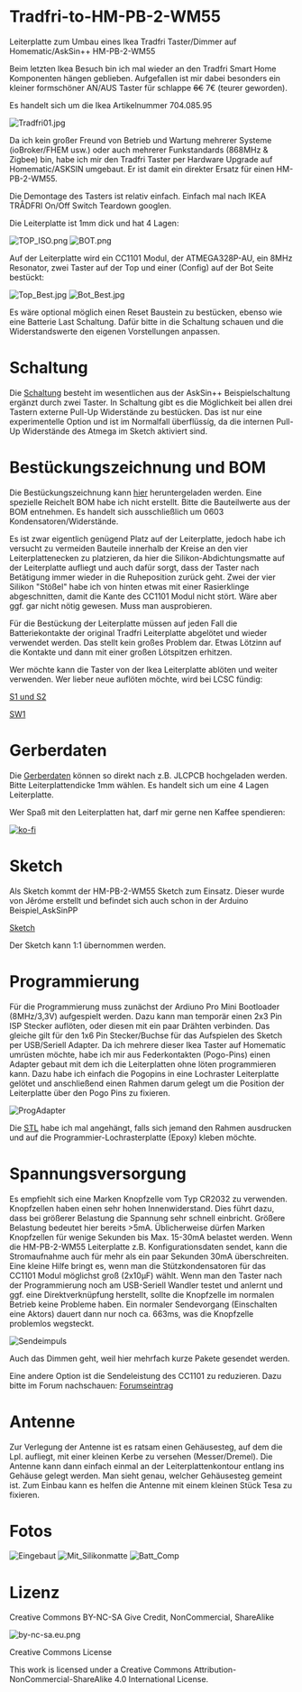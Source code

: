 # Tradfri-to-HM-PB-2-WM55
Leiterplatte zum Umbau eines Ikea Tradfri Taster/Dimmer auf Homematic/AskSin++ HM-PB-2-WM55

Beim letzten Ikea Besuch bin ich mal wieder an den Tradfri Smart Home Komponenten hängen geblieben.
Aufgefallen ist mir dabei besonders ein kleiner formschöner AN/AUS Taster für schlappe ~~6€~~ 7€ (teurer geworden).

Es handelt sich um die Ikea Artikelnummer 704.085.95

![Tradfri01.jpg](https://github.com/Asselhead/Tradfri-to-HM-PB-2-WM55/blob/main/Images/Tradfri01.jpg)

Da ich kein großer Freund von Betrieb und Wartung mehrerer Systeme (ioBroker/FHEM usw.) oder auch mehrerer Funkstandards (868MHz & Zigbee) bin,
habe ich mir den Tradfri Taster per Hardware Upgrade auf Homematic/ASKSIN umgebaut. Er ist damit ein direkter Ersatz für einen HM-PB-2-WM55.

Die Demontage des Tasters ist relativ einfach. Einfach mal nach IKEA TRÅDFRI On/Off Switch Teardown googlen.

Die Leiterplatte ist 1mm dick und hat 4 Lagen:

![TOP_ISO.png](https://github.com/Asselhead/Tradfri-to-HM-PB-2-WM55/blob/main/Images/Top.png)
![BOT.png](https://github.com/Asselhead/Tradfri-to-HM-PB-2-WM55/blob/main/Images/Bot.png)

Auf der Leiterplatte wird ein CC1101 Modul, der ATMEGA328P-AU, ein 8MHz Resonator, zwei Taster auf der Top und einer (Config) auf der Bot Seite bestückt:

![Top_Best.jpg](https://github.com/Asselhead/Tradfri-to-HM-PB-2-WM55/blob/main/Images/Top_Best.jpg)
![Bot_Best.jpg](https://github.com/Asselhead/Tradfri-to-HM-PB-2-WM55/blob/main/Images/Bot_Best.jpg)

Es wäre optional möglich einen Reset Baustein zu bestücken, ebenso wie eine Batterie Last Schaltung.
Dafür bitte in die Schaltung schauen und die Widerstandswerte den eigenen Vorstellungen anpassen.

# Schaltung

Die [Schaltung](https://github.com/Asselhead/Tradfri-to-HM-PB-2-WM55/blob/main/Docs/TradfritoHM-PB-2-WM55.pdf) besteht im wesentlichen aus der AskSin++ Beispielschaltung ergänzt durch zwei Taster. In Schaltung gibt es die Möglichkeit bei allen drei Tastern externe Pull-Up Widerstände zu bestücken. Das ist nur eine experimentelle Option und ist im Normalfall überflüssíg, da die internen Pull-Up Widerstände des Atmega im Sketch aktiviert sind.

# Bestückungszeichnung und BOM

Die Bestückungszeichnung kann [hier](https://github.com/Asselhead/Tradfri-to-HM-PB-2-WM55/blob/main/Docs/TradfritoHM-PB-2-WM55_Assy.pdf) heruntergeladen werden.
Eine spezielle Reichelt BOM habe ich nicht erstellt. Bitte die Bauteilwerte aus der BOM entnehmen. Es handelt sich ausschließlich um 0603 Kondensatoren/Widerstände.

Es ist zwar eigentlich genügend Platz auf der Leiterplatte, jedoch habe ich versucht zu vermeiden Bauteile innerhalb der Kreise an den vier Leiterplattenecken zu platzieren, da hier die Silikon-Abdichtungsmatte auf der Leiterplatte aufliegt und auch dafür sorgt, dass der Taster nach Betätigung immer wieder in die Ruheposition zurück geht.
Zwei der vier Silikon "Stößel" habe ich von hinten etwas mit einer Rasierklinge abgeschnitten, damit die Kante des CC1101 Modul nicht stört. Wäre aber ggf. gar nicht nötig gewesen. Muss man ausprobieren.

Für die Bestückung der Leiterplatte müssen auf jeden Fall die Batteriekontakte der original Tradfri Leiterplatte abgelötet und wieder verwendet werden. Das stellt kein großes Problem dar.
Etwas Lötzinn auf die Kontakte und dann mit einer großen Lötspitzen erhitzen.

Wer möchte kann die Taster von der Ikea Leiterplatte ablöten und weiter verwenden. Wer lieber neue auflöten möchte, wird bei LCSC fündig:

[S1 und S2](https://lcsc.com/product-detail/Tactile-Switches_XKB-Connectivity-TS-1187A-B-A-B_C318884.html)

[SW1](https://lcsc.com/product-detail/Tactile-Switches_XUNPU-TS-1088-AR02016_C720477.html)

# Gerberdaten

Die [Gerberdaten](https://github.com/Asselhead/Tradfri-to-HM-PB-2-WM55/blob/main/Gerber/Tradfri_to_HM.zip) können so direkt nach z.B. JLCPCB hochgeladen werden. Bitte Leiterplattendicke 1mm wählen. Es handelt sich um eine 4 Lagen Leiterplatte.

Wer Spaß mit den Leiterplatten hat, darf mir gerne nen Kaffee spendieren:

[![ko-fi](https://www.ko-fi.com/img/githubbutton_sm.svg)](https://ko-fi.com/L3L52JYN0)

# Sketch

Als Sketch kommt der HM-PB-2-WM55 Sketch zum Einsatz. Dieser wurde von Jêróme erstellt und befindet sich auch schon in der Arduino Beispiel_AskSinPP

[Sketch](https://github.com/jp112sdl/Beispiel_AskSinPP/blob/master/examples/HM-PB-2-WM55/HM-PB-2-WM55.ino)

Der Sketch kann 1:1 übernommen werden.

# Programmierung

Für die Programmierung muss zunächst der Ardiuno Pro Mini Bootloader (8MHz/3,3V) aufgespielt werden. Dazu kann man temporär einen 2x3 Pin ISP Stecker auflöten, oder diesen mit ein paar Drähten verbinden. Das gleiche gilt für den 1x6 Pin Stecker/Buchse für das Aufspielen des Sketch per USB/Seriell Adapter. Da ich mehrere dieser Ikea Taster auf Homematic umrüsten möchte, habe ich mir aus Federkontakten (Pogo-Pins) einen Adapter gebaut mit dem ich die Leiterplatten ohne löten programmieren kann. Dazu habe ich einfach die Pogopins in eine Lochraster Leiterplatte gelötet und anschließend einen Rahmen darum gelegt um die Position der Leiterplatte über den Pogo Pins zu fixieren.

![ProgAdapter](https://github.com/Asselhead/Tradfri-to-HM-PB-2-WM55/blob/main/Images/ProgAdapter.jpg)

Die [STL](https://github.com/Asselhead/Tradfri-to-HM-PB-2-WM55/blob/main/Docs/Tradfri_Frame_Final.stl) habe ich mal angehängt, falls sich jemand den Rahmen ausdrucken und auf die Programmier-Lochrasterplatte (Epoxy) kleben möchte.

# Spannungsversorgung

Es empfiehlt sich eine Marken Knopfzelle vom Typ CR2032 zu verwenden. Knopfzellen haben einen sehr hohen Innenwiderstand. Dies führt dazu, dass bei größerer Belastung die Spannung sehr schnell einbricht. Größere Belastung bedeutet hier bereits >5mA. Üblicherweise dürfen Marken Knopfzellen für wenige Sekunden bis Max. 15-30mA belastet werden.
Wenn die HM-PB-2-WM55 Leiterplatte z.B. Konfigurationsdaten sendet, kann die Stromaufnahme auch für mehr als ein paar Sekunden 30mA überschreiten. Eine kleine Hilfe bringt es, wenn man die Stützkondensatoren für das CC1101 Modul möglichst groß (2x10µF) wählt. Wenn man den Taster nach der Programmierung noch am USB-Seriell Wandler testet und anlernt und ggf. eine Direktverknüpfung herstellt, sollte die Knopfzelle im normalen Betrieb keine Probleme haben.
Ein normaler Sendevorgang (Einschalten eine Aktors) dauert dann nur noch ca. 663ms, was die Knopfzelle problemlos wegsteckt. 

![Sendeimpuls](https://github.com/Asselhead/Tradfri-to-HM-PB-2-WM55/blob/main/Images/Power_662ms.png)

Auch das Dimmen geht, weil hier mehrfach kurze Pakete gesendet werden.

Eine andere Option ist die Sendeleistung des CC1101 zu reduzieren. Dazu bitte im Forum nachschauen:
[Forumseintrag](https://homematic-forum.de/forum/viewtopic.php?f=76&t=70114)

# Antenne

Zur Verlegung der Antenne ist es ratsam einen Gehäusesteg, auf dem die Lpl. aufliegt, mit einer kleinen Kerbe zu versehen (Messer/Dremel). Die Antenne kann dann einfach einmal an der Leiterplattenkontour entlang ins Gehäuse gelegt werden. Man sieht genau, welcher Gehäusesteg gemeint ist. Zum Einbau kann es helfen die Antenne mit einem kleinen Stück Tesa zu fixieren.

# Fotos
![Eingebaut](https://github.com/Asselhead/Tradfri-to-HM-PB-2-WM55/blob/main/Images/Eingebaut.jpg)
![Mit_Silikonmatte](https://github.com/Asselhead/Tradfri-to-HM-PB-2-WM55/blob/main/Images/Mit_Silikonmatte.jpg)
![Batt_Comp](https://github.com/Asselhead/Tradfri-to-HM-PB-2-WM55/blob/main/Images/Batt_Comp.jpg)



# Lizenz

Creative Commons BY-NC-SA
Give Credit, NonCommercial, ShareAlike

![by-nc-sa.eu.png](https://github.com/Asselhead/Arduino-Pro-Mini-RF/blob/master/Images/by-nc-sa.eu.png)

Creative Commons License

This work is licensed under a Creative Commons Attribution-NonCommercial-ShareAlike 4.0 International License.


